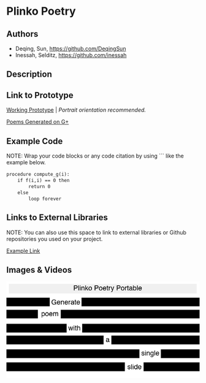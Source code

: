 # Plinko Poetry 


## Authors
- Deqing, Sun, https://github.com/DeqingSun
- Inessah, Selditz, https://github.com/inessah

## Description


## Link to Prototype

[Working Prototype](http://plinko-poetry.appspot.com "Plinko Poetry Portable") | *Portrait orientation recommended.*

[Poems Generated on G+](https://plus.google.com/u/0/b/116741454137931212122/) 

## Example Code
NOTE: Wrap your code blocks or any code citation by using ``` like the example below.
```
procedure compute_g(i):
    if f(i,i) == 0 then
        return 0
    else
        loop forever
```
## Links to External Libraries
 NOTE: You can also use this space to link to external libraries or Github repositories you used on your project.

[Example Link](http://www.google.com "Example Link")

## Images & Videos

![Cover Image](project_images/cover.jpg?raw=true "Cover Image")

